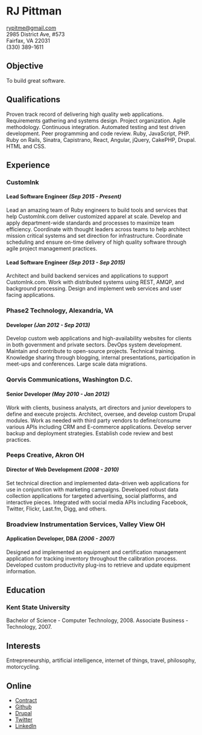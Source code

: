 # RJ Pittman
[rypitme@gmail.com](mailto:rypitme@gmail.com)  
2985 District Ave, #573  
Fairfax, VA 22031  
(330) 389-1611

## Objective
To build great software.

## Qualifications
Proven track record of delivering high quality web applications. Requirements gathering and systems design. Project organization. Agile methodology. Continuous integration. Automated testing and test driven development. Peer programming and code review. Ruby, JavaScript, PHP. Ruby on Rails, Sinatra, Capistrano, React, Angular, jQuery, CakePHP, Drupal. HTML and CSS.

## Experience
### CustomInk
#### Lead Software Engineer *(Sep 2015 - Present)*
Lead an amazing team of Ruby engineers to build tools and services that help CustomInk.com deliver customized apparel at scale. Develop and apply department-wide standards and processes to maximize team efficiency. Coordinate with thought leaders across teams to help architect mission critical systems and set direction for infrastructure. Coordinate scheduling and ensure on-time delivery of high quality software through agile project management practices.

#### Lead Software Engineer *(Sep 2013 - Sep 2015)*
Architect and build backend services and applications to support CustomInk.com. Work with distributed systems using REST, AMQP, and background processing. Design and implement web services and user facing applications.

### Phase2 Technology, Alexandria, VA
#### Developer *(Jan 2012 - Sep 2013)*
Develop custom web applications and high-availability websites for clients in both government and private sectors. DevOps system development. Maintain and contribute to open-source projects. Technical training. Knowledge sharing through blogging, internal presentations, participation in meet-ups and conferences. Large scale data migrations.

### Qorvis Communications, Washington D.C.
#### Senior Developer *(May 2010 - Jan 2012)*
Work with clients, business analysts, art directors and junior developers to define and execute projects. Architect, oversee, and develop custom Drupal modules. Work as needed with third party vendors to define/consume various APIs including CRM and E-commerce applications. Develop server backup and deployment strategies. Establish code review and best practices.

### Peeps Creative, Akron OH
#### Director of Web Development *(2008 - 2010)*
Set technical direction and implemented data-driven web applications for use in conjunction with marketing campaigns. Developed robust data collection applications for targeted advertising, social platforms, and interactive pieces. Integrated with social media APIs including Facebook, Twitter, Flickr, Last.fm, Digg, and others.

### Broadview Instrumentation Services, Valley View OH
#### Application Developer, DBA *(2006 - 2007)*
Designed and implemented an equipment and certification management application for tracking inventory throughout the calibration process. Developed custom productivity plug-ins to retrieve and update equipment information.

## Education
### Kent State University
Bachelor of Science - Computer Technology, 2008.
Associate Business - Technology, 2007.

## Interests
Entrepreneurship, artificial intelligence, internet of things, travel, philosophy, motorcycling.

## Online
* [Contract](http://adroit.digital)
* [Github](http://github.com/rypit)
* [Drupal](http://drupal.org/u/rypit)
* [Twitter](http://twitter.com/rypitme)
* [LinkedIn](http://www.linkedin.com/in/rypit)
